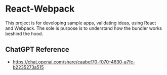 # React-Webpack
This project is for developing sample apps, validating ideas, using React and Webpack. The sole is purpose is to understand how the bundler works beshind the hood.

## ChatGPT Reference
* https://chat.openai.com/share/caabef70-f070-4630-a7fc-b2235273a515
